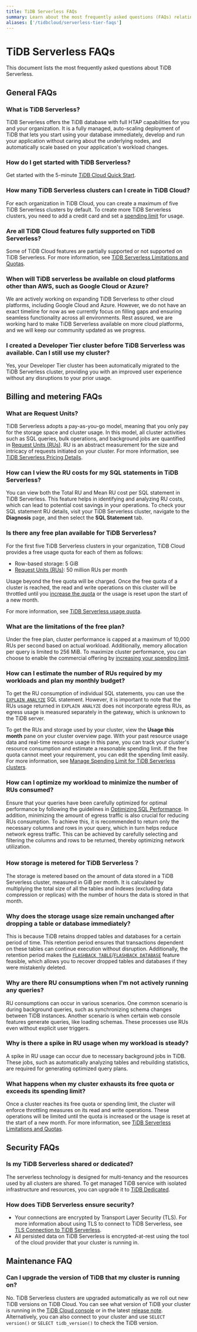 ```yaml
---
title: TiDB Serverless FAQs
summary: Learn about the most frequently asked questions (FAQs) relating to TiDB Serverless.
aliases: ['/tidbcloud/serverless-tier-faqs']
---
```


# TiDB Serverless FAQs

<!-- markdownlint-disable MD026 -->

This document lists the most frequently asked questions about TiDB Serverless.

## General FAQs

### What is TiDB Serverless?

TiDB Serverless offers the TiDB database with full HTAP capabilities for you and your organization. It is a fully managed, auto-scaling deployment of TiDB that lets you start using your database immediately, develop and run your application without caring about the underlying nodes, and automatically scale based on your application's workload changes.

### How do I get started with TiDB Serverless?

Get started with the 5-minute [TiDB Cloud Quick Start](/tidb-cloud/tidb-cloud-quickstart.md).

### How many TiDB Serverless clusters can I create in TiDB Cloud?

For each organization in TiDB Cloud, you can create a maximum of five TiDB Serverless clusters by default. To create more TiDB Serverless clusters, you need to add a credit card and set a [spending limit](/tidb-cloud/tidb-cloud-glossary.md#spending-limit) for usage.

### Are all TiDB Cloud features fully supported on TiDB Serverless?

Some of TiDB Cloud features are partially supported or not supported on TiDB Serverless. For more information, see [TiDB Serverless Limitations and Quotas](/tidb-cloud/serverless-limitations.md).

### When will TiDB serverless be available on cloud platforms other than AWS, such as Google Cloud or Azure?

We are actively working on expanding TiDB Serverless to other cloud platforms, including Google Cloud and Azure. However, we do not have an exact timeline for now as we currently focus on filling gaps and ensuring seamless functionality across all environments. Rest assured, we are working hard to make TiDB Serverless available on more cloud platforms, and we will keep our community updated as we progress.

### I created a Developer Tier cluster before TiDB Serverless was available. Can I still use my cluster?

Yes, your Developer Tier cluster has been automatically migrated to the TiDB Serverless cluster, providing you with an improved user experience without any disruptions to your prior usage.

## Billing and metering FAQs

### What are Request Units?

TiDB Serverless adopts a pay-as-you-go model, meaning that you only pay for the storage space and cluster usage. In this model, all cluster activities such as SQL queries, bulk operations, and background jobs are quantified in [Request Units (RUs)](/tidb-cloud/tidb-cloud-glossary.md#request-unit). RU is an abstract measurement for the size and intricacy of requests initiated on your cluster. For more information, see [TiDB Serverless Pricing Details](https://www.pingcap.com/tidb-cloud-serverless-pricing-details/).

### How can I view the RU costs for my SQL statements in TiDB Serverless?

You can view both the Total RU and Mean RU cost per SQL statement in TiDB Serverless. This feature helps in identifying and analyzing RU costs, which can lead to potential cost savings in your operations. To check your SQL statement RU details, visit your TiDB Serverless cluster, navigate to the **Diagnosis** page, and then select the **SQL Statement** tab.

### Is there any free plan available for TiDB Serverless?

For the first five TiDB Serverless clusters in your organization, TiDB Cloud provides a free usage quota for each of them as follows:

- Row-based storage: 5 GiB
- [Request Units (RUs)](/tidb-cloud/tidb-cloud-glossary.md#request-unit): 50 million RUs per month

Usage beyond the free quota will be charged. Once the free quota of a cluster is reached, the read and write operations on this cluster will be throttled until you [increase the quota](/tidb-cloud/manage-serverless-spend-limit.md#update-spending-limit) or the usage is reset upon the start of a new month.

For more information, see [TiDB Serverless usage quota](/tidb-cloud/select-cluster-tier.md#usage-quota).

### What are the limitations of the free plan?

Under the free plan, cluster performance is capped at a maximum of 10,000 RUs per second based on actual workload. Additionally, memory allocation per query is limited to 256 MiB. To maximize cluster performance, you can choose to enable the commercial offering by [increasing your spending limit](/tidb-cloud/manage-serverless-spend-limit.md#update-spending-limit).

### How can I estimate the number of RUs required by my workloads and plan my monthly budget?

To get the RU consumption of individual SQL statements, you can use the [`EXPLAIN ANALYZE`](/sql-statements/sql-statement-explain-analyze.md#ru-request-unit-consumption) SQL statement. However, it is important to note that the RUs usage returned in `EXPLAIN ANALYZE` does not incorporate egress RUs, as egress usage is measured separately in the gateway, which is unknown to the TiDB server.

To get the RUs and storage used by your cluster, view the **Usage this month** pane on your cluster overview page. With your past resource usage data and real-time resource usage in this pane, you can track your cluster's resource consumption and estimate a reasonable spending limit. If the free quota cannot meet your requirement, you can edit the spending limit easily. For more information, see [Manage Spending Limit for TiDB Serverless clusters](/tidb-cloud/manage-serverless-spend-limit.md).

### How can I optimize my workload to minimize the number of RUs consumed?

Ensure that your queries have been carefully optimized for optimal performance by following the guidelines in [Optimizing SQL Performance](/develop/dev-guide-optimize-sql-overview.md). In addition, minimizing the amount of egress traffic is also crucial for reducing RUs consumption. To achieve this, it is recommended to return only the necessary columns and rows in your query, which in turn helps reduce network egress traffic. This can be achieved by carefully selecting and filtering the columns and rows to be returned, thereby optimizing network utilization.

### How storage is metered for TiDB Serverless？

The storage is metered based on the amount of data stored in a TiDB Serverless cluster, measured in GiB per month. It is calculated by multiplying the total size of all the tables and indexes (excluding data compression or replicas) with the number of hours the data is stored in that month.

### Why does the storage usage size remain unchanged after dropping a table or database immediately?

This is because TiDB retains dropped tables and databases for a certain period of time. This retention period ensures that transactions dependent on these tables can continue execution without disruption. Additionally, the retention period makes the [`FLASHBACK TABLE`](/sql-statements/sql-statement-flashback-table.md)/[`FLASHBACK DATABASE`](/sql-statements/sql-statement-flashback-database.md) feature feasible, which allows you to recover dropped tables and databases if they were mistakenly deleted.

### Why are there RU consumptions when I'm not actively running any queries?

RU consumptions can occur in various scenarios. One common scenario is during background queries, such as synchronizing schema changes between TiDB instances. Another scenario is when certain web console features generate queries, like loading schemas. These processes use RUs even without explicit user triggers.

### Why is there a spike in RU usage when my workload is steady?

A spike in RU usage can occur due to necessary background jobs in TiDB. These jobs, such as automatically analyzing tables and rebuilding statistics, are required for generating optimized query plans.

### What happens when my cluster exhausts its free quota or exceeds its spending limit?

Once a cluster reaches its free quota or spending limit, the cluster will enforce throttling measures on its read and write operations. These operations will be limited until the quota is increased or the usage is reset at the start of a new month. For more information, see [TiDB Serverless Limitations and Quotas](/tidb-cloud/serverless-limitations.md#usage-quota).

## Security FAQs

### Is my TiDB Serverless shared or dedicated?

The serverless technology is designed for multi-tenancy and the resources used by all clusters are shared. To get managed TiDB service with isolated infrastructure and resources, you can upgrade it to [TiDB Dedicated](/tidb-cloud/select-cluster-tier.md#tidb-dedicated).

### How does TiDB Serverless ensure security?

- Your connections are encrypted by Transport Layer Security (TLS). For more information about using TLS to connect to TiDB Serverless, see [TLS Connection to TiDB Serverless](/tidb-cloud/secure-connections-to-serverless-clusters.md).
- All persisted data on TiDB Serverless is encrypted-at-rest using the tool of the cloud provider that your cluster is running in.

## Maintenance FAQ

### Can I upgrade the version of TiDB that my cluster is running on?

No. TiDB Serverless clusters are upgraded automatically as we roll out new TiDB versions on TiDB Cloud. You can see what version of TiDB your cluster is running in the [TiDB Cloud console](https://tidbcloud.com/console/clusters) or in the latest [release note](https://docs.pingcap.com/tidbcloud/tidb-cloud-release-notes). Alternatively, you can also connect to your cluster and use `SELECT version()` or `SELECT tidb_version()` to check the TiDB version.
